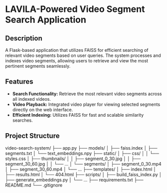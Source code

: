 # LAVILA-Powered Video Segment Search Application

## Description
A Flask-based application that utilizes FAISS for efficient searching of relevant video segments based on user queries. The system processes and indexes video segments, allowing users to retrieve and view the most pertinent segments seamlessly.

## Features
- **Search Functionality:** Retrieve the most relevant video segments across all indexed videos.
- **Video Playback:** Integrated video player for viewing selected segments directly on the web interface.
- **Efficient Indexing:** Utilizes FAISS for fast and scalable similarity searches.

## Project Structure

video-search-system/ 
├── app.py 
├── models/ 
│ ├── faiss.index 
│ ├── segments.txt 
│ └── text_embeddings.npy 
├── static/ 
│ ├── css/ 
│ │ └── styles.css 
│ ├── thumbnails/ 
│ │ ├── segment_0_30.jpg 
│ │ ├── segment_30_60.jpg 
│ │ └── ... 
│ └── segments/ 
│ ├── segment_0_30.mp4 
│ ├── segment_30_60.mp4 
│ └── ... 
├── templates/ 
│ ├── index.html 
│ ├── results.html 
│ └── 404.html 
├── scripts/ 
│ ├── build_faiss_index.py 
│ ├── generate_embeddings.py 
│ └── ... 
├── requirements.txt 
├── README.md 
└── .gitignore
